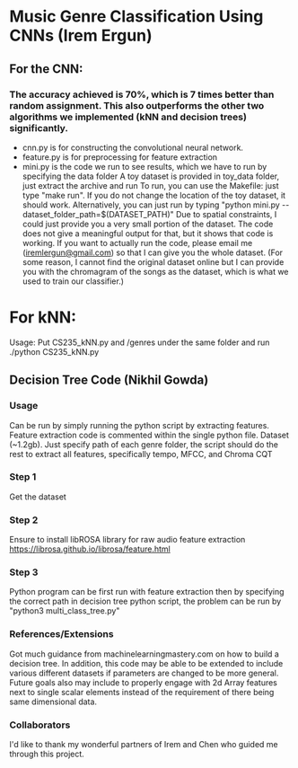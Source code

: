 # Music Genre Classification Using CNNs (Irem Ergun)
## For the CNN: 
### The accuracy achieved is 70%, which is 7 times better than random assignment. This also outperforms the other two algorithms we implemented (kNN and decision trees) significantly. 
- cnn.py is for constructing the convolutional neural network.
- feature.py is for preprocessing for feature extraction
- mini.py is the code we run to see results, which we have to run by specifying the data folder
A toy dataset is provided in toy_data folder, just extract the archive and run
To run, you can use the Makefile: just type "make run". If you do not change the location of the toy dataset, it should work. 
Alternatively, you can just run by typing "python mini.py --dataset_folder_path=$(DATASET_PATH)" 
Due to spatial constraints, I could just provide you a very small portion of the dataset. The code does not give a meaningful output for that, but it shows that code is working. If you want to actually run the code, please email me (iremlergun@gmail.com) so that I can give you the whole dataset. (For some reason, I cannot find the original dataset online but I can provide you with the chromagram of the songs as the dataset, which is what we used to train our classifier.)

# For kNN:
Usage:
	Put CS235_kNN.py and /genres under the same folder and run
	./python CS235_kNN.py

## Decision Tree Code (Nikhil Gowda)
### Usage
Can be run by simply running the python script by extracting features. Feature extraction code is commented within the single python file. Dataset  (~1.2gb). Just specify path of each genre folder, the script should do the rest to extract all features, specifically tempo, MFCC, and Chroma CQT
### Step 1
Get the dataset

### Step 2
Ensure to install libROSA library for raw audio feature extraction https://librosa.github.io/librosa/feature.html

### Step 3
Python program can be first run with feature extraction then by specifying the correct path in decision tree python script, the problem can be run by "python3 multi_class_tree.py" 

### References/Extensions
Got much guidance from machinelearningmastery.com on how to build a decision tree. In addition, this code may be able to be extended to include various different datasets if parameters are changed to be more general. Future goals also may include to properly engage with 2d Array features next to single scalar elements instead of the requirement of there being same dimensional data. 

### Collaborators
I'd like to thank my wonderful partners of Irem and Chen who guided me through this project. 
